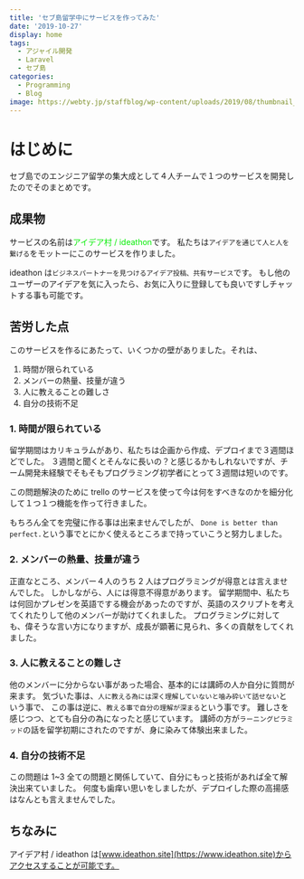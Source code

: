 ```yaml
---
title: 'セブ島留学中にサービスを作ってみた'
date: '2019-10-27'
display: home
tags:
  - アジャイル開発
  - Laravel
  - セブ島
categories:
  - Programming
  - Blog
image: https://webty.jp/staffblog/wp-content/uploads/2019/08/thumbnail_laravel-660x500.png
---
```


# はじめに

セブ島でのエンジニア留学の集大成として４人チームで１つのサービスを開発したのでそのまとめです。

## 成果物

サービスの名前は<font color=“red”>アイデア村 / ideathon</font>です。
私たちは`アイデアを通じて人と人を繋げる`をモットーにこのサービスを作りました。

ideathon は`ビジネスパートナーを見つけるアイデア投稿、共有サービス`です。
もし他のユーザーのアイデアを気に入ったら、お気に入りに登録しても良いですしチャットする事も可能です。

## 苦労した点

このサービスを作るにあたって、いくつかの壁がありました。それは、

1. 時間が限られている
2. メンバーの熱量、技量が違う
3. 人に教えることの難しさ
4. 自分の技術不足

### 1. 時間が限られている

留学期間はカリキュラムがあり、私たちは企画から作成、デプロイまで３週間ほどでした。
３週間と聞くとそんなに長いの？と感じるかもしれないですが、チーム開発未経験でそもそもプログラミング初学者にとって３週間は短いのです。

この問題解決のために trello のサービスを使って今は何をすべきなのかを細分化して１つ１つ機能を作って行きました。

もちろん全てを完璧に作る事は出来ませんでしたが、
`Done is better than perfect.`という事でとにかく使えるところまで持っていこうと努力しました。

### 2. メンバーの熱量、技量が違う

正直なところ、メンバー４人のうち 2 人はプログラミングが得意とは言えませんでした。
しかしながら、人には得意不得意があります。
留学期間中、私たちは何回かプレゼンを英語でする機会があったのですが、英語のスクリプトを考えてくれたりして他のメンバーが助けてくれました。
プログラミングに対しても、偉そうな言い方になりますが、成長が顕著に見られ、多くの貢献をしてくれました。

### 3. 人に教えることの難しさ

他のメンバーに分からない事があった場合、基本的には講師の人か自分に質問が来ます。
気づいた事は、`人に教える為には深く理解していないと噛み砕いて話せない`という事で、
この事は逆に、`教える事で自分の理解が深まる`という事です。
難しさを感じつつ、とても自分の為になったと感じています。
講師の方が`ラーニングピラミッド`の話を留学初期にされたのですが、身に染みて体験出来ました。

### 4. 自分の技術不足

この問題は 1~3 全ての問題と関係していて、自分にもっと技術があれば全て解決出来ていました。
何度も歯痒い思いをしましたが、デプロイした際の高揚感はなんとも言えませんでした。

## ちなみに

アイデア村 / ideathon は[www.ideathon.site](https://www.ideathon.site)からアクセスすることが可能です。
